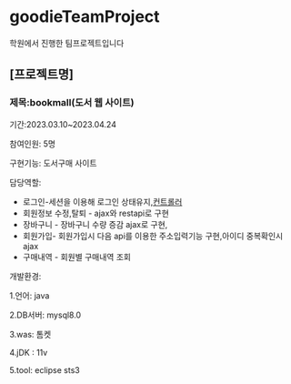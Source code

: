 # goodieTeamProject
학원에서 진행한 팀프로젝트입니다

## [프로젝트명]
### 제목:bookmall(도서 웹 사이트)
기간:2023.03.10~2023.04.24

참여인원: 5명

구현기능: 도서구매 사이트 

담당역할: 
 * 로그인-세션을 이용해 로그인 상태유지,[컨트롤러]([https://github.com/Jung-MinGi/DispatcherServletApi/blob/6a40277aacb98dca799a0e55fa0573c459682d1e/src/com/min/reflection/controller/UserController.java#L18](https://github.com/Jung-MinGi/goodeeTeamProject/blob/453e0a7665472012f144f5b1d3b3996f33e33c30/src/main/java/com/gdj59/bookmall/controller/UserController.java#L35))
 * 회원정보 수정,탈퇴 -  ajax와 restapi로 구현
 * 장바구니 - 장바구니 수량 증감 ajax로 구현,
 * 회원가입- 회원가입시 다음 api를 이용한 주소입력기능 구현,아이디 중복확인시 ajax
 * 구매내역 - 회원별 구매내역 조회

개발환경:

1.언어: java

2.DB서버: mysql8.0

3.was: 톰켓

4.jDK : 11v

5.tool: eclipse sts3


